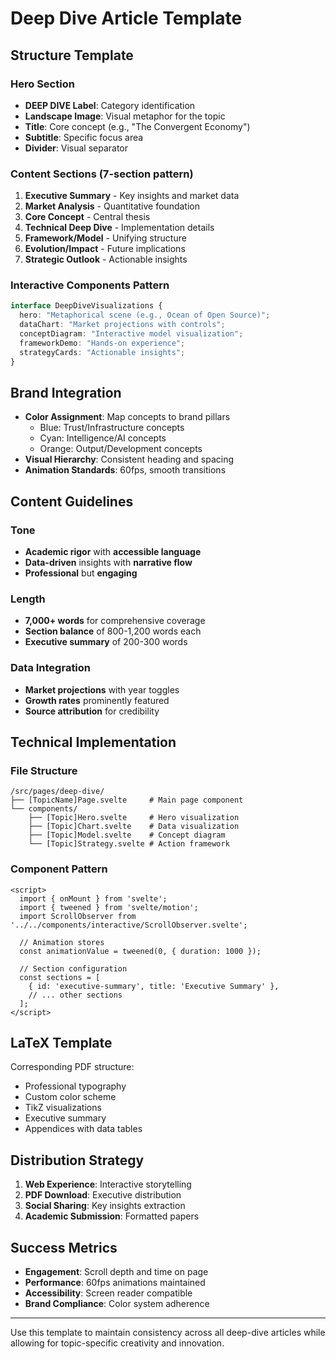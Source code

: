 # Deep Dive Article Template

## Structure Template

### Hero Section
- **DEEP DIVE Label**: Category identification
- **Landscape Image**: Visual metaphor for the topic
- **Title**: Core concept (e.g., "The Convergent Economy")
- **Subtitle**: Specific focus area
- **Divider**: Visual separator

### Content Sections (7-section pattern)
1. **Executive Summary** - Key insights and market data
2. **Market Analysis** - Quantitative foundation  
3. **Core Concept** - Central thesis
4. **Technical Deep Dive** - Implementation details
5. **Framework/Model** - Unifying structure
6. **Evolution/Impact** - Future implications
7. **Strategic Outlook** - Actionable insights

### Interactive Components Pattern
```typescript
interface DeepDiveVisualizations {
  hero: "Metaphorical scene (e.g., Ocean of Open Source)";
  dataChart: "Market projections with controls";
  conceptDiagram: "Interactive model visualization";
  frameworkDemo: "Hands-on experience";
  strategyCards: "Actionable insights";
}
```

## Brand Integration
- **Color Assignment**: Map concepts to brand pillars
  - Blue: Trust/Infrastructure concepts
  - Cyan: Intelligence/AI concepts  
  - Orange: Output/Development concepts
- **Visual Hierarchy**: Consistent heading and spacing
- **Animation Standards**: 60fps, smooth transitions

## Content Guidelines

### Tone
- **Academic rigor** with **accessible language**
- **Data-driven** insights with **narrative flow**
- **Professional** but **engaging**

### Length
- **7,000+ words** for comprehensive coverage
- **Section balance** of 800-1,200 words each
- **Executive summary** of 200-300 words

### Data Integration
- **Market projections** with year toggles
- **Growth rates** prominently featured
- **Source attribution** for credibility

## Technical Implementation

### File Structure
```
/src/pages/deep-dive/
├── [TopicName]Page.svelte     # Main page component
└── components/
    ├── [Topic]Hero.svelte     # Hero visualization
    ├── [Topic]Chart.svelte    # Data visualization  
    ├── [Topic]Model.svelte    # Concept diagram
    └── [Topic]Strategy.svelte # Action framework
```

### Component Pattern
```svelte
<script>
  import { onMount } from 'svelte';
  import { tweened } from 'svelte/motion';
  import ScrollObserver from '../../components/interactive/ScrollObserver.svelte';
  
  // Animation stores
  const animationValue = tweened(0, { duration: 1000 });
  
  // Section configuration
  const sections = [
    { id: 'executive-summary', title: 'Executive Summary' },
    // ... other sections
  ];
</script>
```

## LaTeX Template
Corresponding PDF structure:
- Professional typography
- Custom color scheme  
- TikZ visualizations
- Executive summary
- Appendices with data tables

## Distribution Strategy
1. **Web Experience**: Interactive storytelling
2. **PDF Download**: Executive distribution
3. **Social Sharing**: Key insights extraction
4. **Academic Submission**: Formatted papers

## Success Metrics
- **Engagement**: Scroll depth and time on page
- **Performance**: 60fps animations maintained
- **Accessibility**: Screen reader compatible
- **Brand Compliance**: Color system adherence

---

Use this template to maintain consistency across all deep-dive articles while allowing for topic-specific creativity and innovation.

